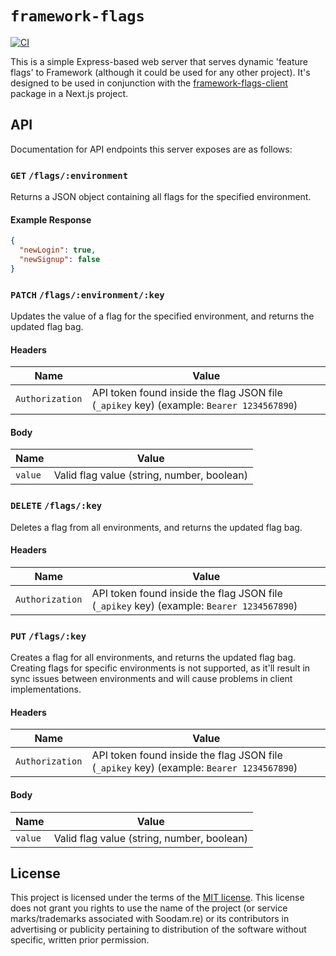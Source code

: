 # `framework-flags`

[![CI](https://github.com/Tsodinq/framework-flags/actions/workflows/ci.yml/badge.svg)](https://github.com/Tsodinq/framework-flags/actions/workflows/ci.yml)

This is a simple Express-based web server that serves dynamic 'feature flags' to Framework (although it could be used for any other project). It's designed to be used in conjunction with the [framework-flags-client](https://github.com/Tsodinq/framework-flags-client) package in a Next.js project.

## API

Documentation for API endpoints this server exposes are as follows:

### **`GET`** `/flags/:environment`

Returns a JSON object containing all flags for the specified environment.

#### Example Response

```json
{
  "newLogin": true,
  "newSignup": false
}
```

### **`PATCH`** `/flags/:environment/:key`

Updates the value of a flag for the specified environment, and returns the updated flag bag.

#### Headers

| Name            | Value                                                                                    |
| --------------- | ---------------------------------------------------------------------------------------- |
| `Authorization` | API token found inside the flag JSON file (`_apikey` key) (example: `Bearer 1234567890`) |

#### Body

| Name    | Value                                      |
| ------- | ------------------------------------------ |
| `value` | Valid flag value (string, number, boolean) |

### **`DELETE`** `/flags/:key`

Deletes a flag from all environments, and returns the updated flag bag.

#### Headers

| Name            | Value                                                                                    |
| --------------- | ---------------------------------------------------------------------------------------- |
| `Authorization` | API token found inside the flag JSON file (`_apikey` key) (example: `Bearer 1234567890`) |

### **`PUT`** `/flags/:key`

Creates a flag for all environments, and returns the updated flag bag. Creating flags for specific environments is not supported, as it'll result in sync issues between environments and will cause problems in client implementations.

#### Headers

| Name            | Value                                                                                    |
| --------------- | ---------------------------------------------------------------------------------------- |
| `Authorization` | API token found inside the flag JSON file (`_apikey` key) (example: `Bearer 1234567890`) |

#### Body

| Name    | Value                                      |
| ------- | ------------------------------------------ |
| `value` | Valid flag value (string, number, boolean) |

## License

This project is licensed under the terms of the [MIT license](/LICENSE). This license does not grant you rights to use the name of the project (or service marks/trademarks associated with Soodam.re) or its contributors in advertising or publicity pertaining to distribution of the software without specific, written prior permission.
